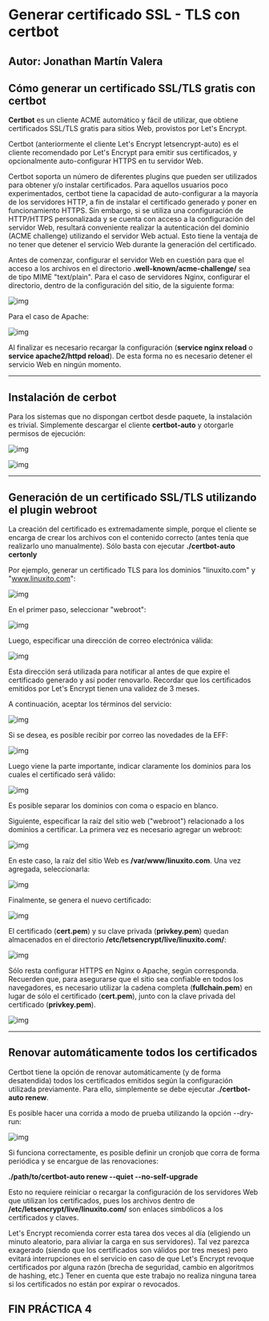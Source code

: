# Generar certificado SSL - TLS con certbot
## Autor: Jonathan Martín Valera

## Cómo generar un certificado SSL/TLS gratis con certbot


**Certbot** es un cliente ACME automático y fácil de utilizar, que obtiene certificados SSL/TLS gratis para sitios Web, provistos por Let's Encrypt. 

Certbot (anteriormente el cliente Let's Encrypt letsencrypt-auto) es el cliente recomendado por Let's Encrypt para emitir sus certificados, y opcionalmente auto-configurar HTTPS en tu servidor Web.

Certbot soporta un número de diferentes plugins que pueden ser utilizados para obtener y/o instalar certificados. Para aquellos usuarios poco experimentados, certbot tiene la capacidad de auto-configurar a la mayoría de los servidores HTTP, a fin de instalar el certificado generado y poner en funcionamiento HTTPS. Sin embargo, si se utiliza una configuración de HTTP/HTTPS personalizada y se cuenta con acceso a la configuración del servidor Web, resultará conveniente realizar la autenticación del dominio (ACME challenge) utilizando el servidor Web actual. Esto tiene la ventaja de no tener que detener el servicio Web durante la generación del certificado.

Antes de comenzar, configurar el servidor Web en cuestión para que el acceso a los archivos en el directorio **.well-known/acme-challenge/** sea de tipo MIME "text/plain". Para el caso de servidores Nginx, configurar el directorio, dentro de la configuración del sitio, de la siguiente forma:


![img](https://github.com/jmv74211/SWAP/blob/master/Práctica_4/Imágenes_certbot/1.jpg)

Para el caso de Apache:

![img](https://github.com/jmv74211/SWAP/blob/master/Práctica_4/Imágenes_certbot/2.jpg)

Al finalizar es necesario recargar la configuración (**service nginx reload** o **service apache2/httpd reload**). De esta forma no es necesario detener el servicio Web en ningún momento.

---

## Instalación de cerbot

Para los sistemas que no dispongan certbot desde paquete, la instalación es trivial. Simplemente descargar el cliente **certbot-auto** y otorgarle permisos de ejecución:

![img](https://github.com/jmv74211/SWAP/blob/master/Práctica_4/Imágenes_certbot/3.jpg)

![img](https://github.com/jmv74211/SWAP/blob/master/Práctica_4/Imágenes_certbot/4.jpg)

---

## Generación de un certificado SSL/TLS utilizando el plugin webroot

La creación del certificado es extremadamente simple, porque el cliente se encarga de crear los archivos con el contenido correcto (antes tenía que realizarlo uno manualmente). Sólo basta con ejecutar **./certbot-auto certonly**

Por ejemplo, generar un certificado TLS para los dominios "linuxito.com" y "www.linuxito.com":

![img](https://github.com/jmv74211/SWAP/blob/master/Práctica_4/Imágenes_certbot/5.jpg)

En el primer paso, seleccionar "webroot":

![img](https://github.com/jmv74211/SWAP/blob/master/Práctica_4/Imágenes_certbot/6.jpg)

Luego, especificar una dirección de correo electrónica válida:

![img](https://github.com/jmv74211/SWAP/blob/master/Práctica_4/Imágenes_certbot/7.jpg)

Esta dirección será utilizada para notificar al antes de que expire el certificado generado y así poder renovarlo. Recordar que los certificados emitidos por Let's Encrypt tienen una validez de 3 meses.

A continuación, aceptar los términos del servicio:

![img](https://github.com/jmv74211/SWAP/blob/master/Práctica_4/Imágenes_certbot/8.jpg)


Si se desea, es posible recibir por correo las novedades de la EFF:

![img](https://github.com/jmv74211/SWAP/blob/master/Práctica_4/Imágenes_certbot/9.jpg)

Luego viene la parte importante, indicar claramente los dominios para los cuales el certificado será válido:

![img](https://github.com/jmv74211/SWAP/blob/master/Práctica_4/Imágenes_certbot/10.jpg)

Es posible separar los dominios con coma o espacio en blanco.

Siguiente, especificar la raíz del sitio web ("webroot") relacionado a los dominios a certificar. La primera vez es necesario agregar un webroot:

![img](https://github.com/jmv74211/SWAP/blob/master/Práctica_4/Imágenes_certbot/11.jpg)

En este caso, la raíz del sitio Web es **/var/www/linuxito.com**. Una vez agregada, seleccionarla:

![img](https://github.com/jmv74211/SWAP/blob/master/Práctica_4/Imágenes_certbot/12.jpg)

Finalmente, se genera el nuevo certificado:

![img](https://github.com/jmv74211/SWAP/blob/master/Práctica_4/Imágenes_certbot/13.jpg)

El certificado (**cert.pem**) y su clave privada (**privkey.pem**) quedan almacenados en el directorio **/etc/letsencrypt/live/linuxito.com/**:

![img](https://github.com/jmv74211/SWAP/blob/master/Práctica_4/Imágenes_certbot/14.jpg)

Sólo resta configurar HTTPS en Nginx o Apache, según corresponda. Recuerden que, para asegurarse que el sitio sea confiable en todos los navegadores, es necesario utilizar la cadena completa (**fullchain.pem**) en lugar de sólo el certificado (**cert.pem**), junto con la clave privada del certificado (**privkey.pem**).

![img](https://github.com/jmv74211/SWAP/blob/master/Práctica_4/Imágenes_certbot/15.jpg)

---

## Renovar automáticamente todos los certificados

Certbot tiene la opción de renovar automáticamente (y de forma desatendida) todos los certificados emitidos según la configuración utilizada previamente. Para ello, simplemente se debe ejecutar **./certbot-auto renew**.

Es posible hacer una corrida a modo de prueba utilizando la opción --dry-run:

![img](https://github.com/jmv74211/SWAP/blob/master/Práctica_4/Imágenes_certbot/16.jpg)

Si funciona correctamente, es posible definir un cronjob que corra de forma periódica y se encargue de las renovaciones:

**./path/to/certbot-auto renew --quiet --no-self-upgrade**

Esto no requiere reiniciar o recargar la configuración de los servidores Web que utilizan los certificados, pues los archivos dentro de **/etc/letsencrypt/live/linuxito.com/** son enlaces simbólicos a los certificados y claves.

Let's Encrypt recomienda correr esta tarea dos veces al día (eligiendo un minuto aleatorio, para aliviar la carga en sus servidores). Tal vez parezca exagerado (siendo que los certificados son válidos por tres meses) pero evitará interrupciones en el servicio en caso de que Let's Encrypt revoque certificados por alguna razón (brecha de seguridad, cambio en algoritmos de hashing, etc.) Tener en cuenta que este trabajo no realiza ninguna tarea si los certificados no están por expirar o revocados.

##  FIN PRÁCTICA 4

